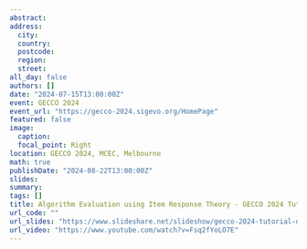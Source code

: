 ```yaml
---
abstract: 
address:
  city: 
  country: 
  postcode: 
  region: 
  street: 
all_day: false
authors: []
date: "2024-07-15T13:00:00Z" 
event: GECCO 2024
event_url: "https://gecco-2024.sigevo.org/HomePage" 
featured: false
image:
  caption: 
  focal_point: Right
location: GECCO 2024, MCEC, Melbourne
math: true
publishDate: "2024-08-22T13:00:00Z"
slides: 
summary: 
tags: []
title: Algorithm Evaluation using Item Response Theory - GECCO 2024 Tutorial
url_code: ""
url_slides: "https://www.slideshare.net/slideshow/gecco-2024-tutorial-on-algorithm-evaluation-using-item-response-theory/271245975"
url_video: "https://www.youtube.com/watch?v=Fsq2fYoLO7E"
---
```

